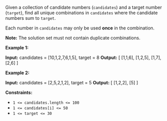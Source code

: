 Given a collection of candidate numbers (`candidates`) and a target number (`target`), find all unique combinations in `candidates` where the candidate numbers sum to `target`.

Each number in `candidates` may only be used **once** in the combination.

**Note:** The solution set must not contain duplicate combinations.

**Example 1:**

**Input:** candidates = \[10,1,2,7,6,1,5\], target = 8
**Output:** 
\[
\[1,1,6\],
\[1,2,5\],
\[1,7\],
\[2,6\]
\]

**Example 2:**

**Input:** candidates = \[2,5,2,1,2\], target = 5
**Output:** 
\[
\[1,2,2\],
\[5\]
\]

**Constraints:**

*   `1 <= candidates.length <= 100`
*   `1 <= candidates[i] <= 50`
*   `1 <= target <= 30`
